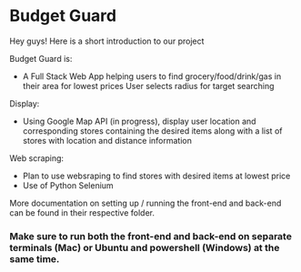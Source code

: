 # Budget Guard

Hey guys! Here is a short introduction to our project

Budget Guard is: 
- A Full Stack Web App helping users to find grocery/food/drink/gas in their area for lowest prices 
User selects radius for target searching

Display:
- Using Google Map API (in progress), display user location and corresponding stores containing the desired items along with a list of stores with location and distance information

Web scraping:
- Plan to use websraping to find stores with desired items at lowest price
- Use of Python Selenium

More documentation on setting up / running the front-end and back-end can be found in their respective folder.

### Make sure to run **both** the front-end **and** back-end on separate terminals (Mac) or Ubuntu and powershell (Windows) at the same time.
